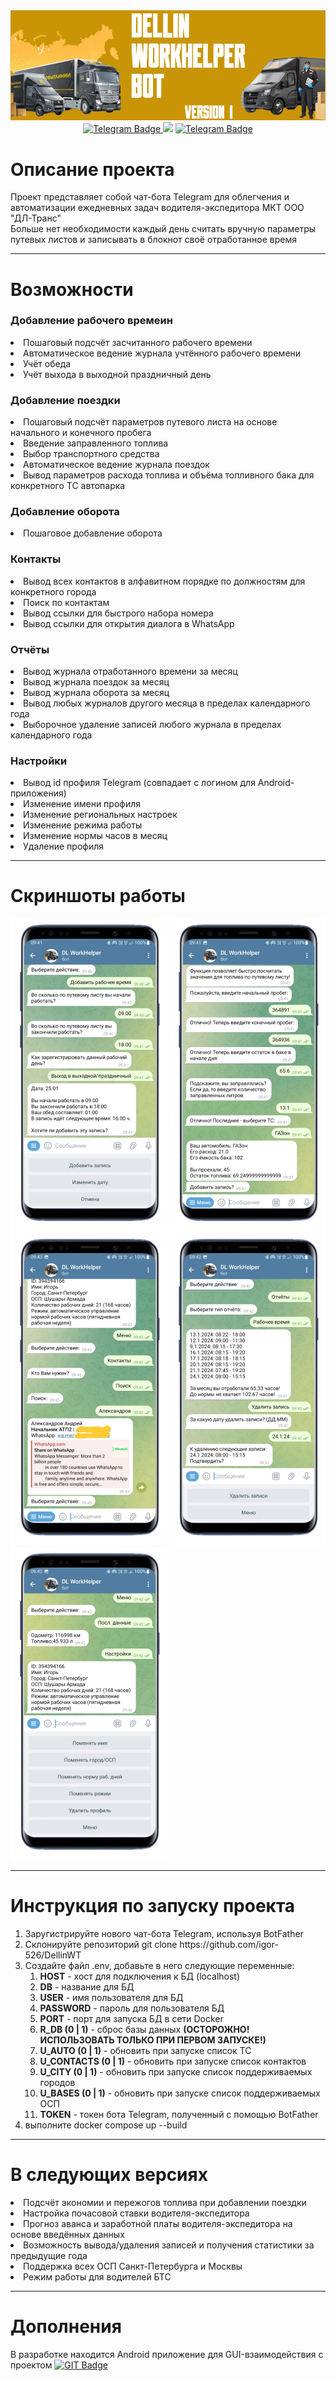<div id="header" align="center">
<img src="fixtures/screenshots/header.png">
</div>
<div id="badges" align="center">
  <a href="https://t.me/devil_on_the_wheel">
    <img src="https://img.shields.io/badge/попробовать-26A5E4?style=for-the-badge&logo=telegram&logoColor=white" alt="Telegram Badge"/>
  </a>
    <img src="https://komarev.com/ghpvc/?username=igor-526DELLINWT&color=blue&style=for-the-badge&label=ПРОСМОТРЫ"/>
  <a href="https://t.me/devil_on_the_wheel">
    <img src="https://img.shields.io/badge/разработчик-26A5E4?style=for-the-badge&logo=telegram&logoColor=white" alt="Telegram Badge"/>
  </a>
</div>
<h1>Описание проекта</h1>
Проект представляет собой чат-бота Telegram для облегчения и автоматизации ежедневных задач водителя-экспедитора МКТ ООО "ДЛ-Транс"<br>
Больше нет необходимости каждый день считать вручную параметры путевых листов и записывать в блокнот своё отработанное время

---
<h1>Возможности</h1>
<h3>Добавление рабочего времеин</h3>
<li>Пошаговый подсчёт засчитанного рабочего времени</li>
<li>Автоматическое ведение журнала учтённого рабочего времени</li>
<li>Учёт обеда</li>
<li>Учёт выхода в выходной праздничный день</li>
<h3>Добавление поездки</h3>
<li>Пошаговый подсчёт параметров путевого листа на основе начального и конечного пробега</li>
<li>Введение заправленного топлива</li>
<li>Выбор транспортного средства</li>
<li>Автоматическое ведение журнала поездок</li>
<li>Вывод параметров расхода топлива и объёма топливного бака для конкретного ТС автопарка</li>
<h3>Добавление оборота</h3>
<li>Пошаговое добавление оборота</li>
<h3>Контакты</h3>
<li>Вывод всех контактов в алфавитном порядке по должностям для конкретного города</li>
<li>Поиск по контактам</li>
<li>Вывод ссылки для быстрого набора номера</li>
<li>Вывод ссылки для открытия диалога в WhatsApp</li>
<h3>Отчёты</h3>
<li>Вывод журнала отработанного времени за месяц</li>
<li>Вывод журнала поездок за месяц</li>
<li>Вывод журнала оборота за месяц</li>
<li>Вывод любых журналов другого месяца в пределах календарного года</li>
<li>Выборочное удаление записей любого журнала в пределах календарного года</li>
<h3>Настройки</h3>
<li>Вывод id профиля Telegram (совпадает с логином для Android-приложения)</li>
<li>Изменение имени профиля</li>
<li>Изменение региональных настроек</li>
<li>Изменение режима работы</li>
<li>Изменение нормы часов в месяц</li>
<li>Удаление профиля</li>

---

<h1>Скриншоты работы</h1>
<img src="fixtures/screenshots/add_wt.png" width="250">
<img src="fixtures/screenshots/add_fuel.png" width="250">
<img src="fixtures/screenshots/contacts.png" width="250">
<img src="fixtures/screenshots/reports.png" width="250">
<img src="fixtures/screenshots/settings.png" width="250">

---

<h1>Инструкция по запуску проекта</h1>
<ol>
    <li>Заругистрируйте нового чат-бота Telegram, используя BotFather</li>
    <li>Склонируйте репозиторий git clone https://github.com/igor-526/DellinWT</li>
    <li>Создайте файл .env, добавьте в него следующие переменные:
        <ol>
            <li><b>HOST</b> - хост для подключения к БД (localhost)</li>
            <li><b>DB</b> - название для БД</li>
            <li><b>USER</b> - имя пользователя для БД</li>
            <li><b>PASSWORD</b> - пароль для пользователя БД</li>
            <li><b>PORT</b> - порт для запуска БД в сети Docker</li>
            <li><b>R_DB (0 | 1)</b> - сброс базы данных <b>(ОСТОРОЖНО! ИСПОЛЬЗОВАТЬ ТОЛЬКО ПРИ ПЕРВОМ ЗАПУСКЕ!)</b></li>
            <li><b>U_AUTO (0 | 1)</b> - обновить при запуске список ТС</li>
            <li><b>U_CONTACTS (0 | 1)</b> - обновить при запуске список контактов</li>
            <li><b>U_CITY (0 | 1)</b> - обновить при запуске список поддерживаемых городов</li>
            <li><b>U_BASES (0 | 1)</b> - обновить при запуске список поддерживаемых ОСП</li>
            <li><b>TOKEN</b> - токен бота Telegram, полученный с помощью BotFather</li>
        </ol>
    </li>
    <li>выполните docker compose up --build</li>
</ol>

---

<h1>В следующих версиях</h1>
<li>Подсчёт экономии и пережогов топлива при добавлении поездки</li>
<li>Настройка почасовой ставки водителя-экспедитора</li>
<li>Прогноз аванса и заработной платы водителя-экспедитора на основе введённых данных</li>
<li>Возможность вывода/удаления записей и получения статистики за предыдущие года</li>
<li>Поддержка всех ОСП Санкт-Петербурга и Москвы</li>
<li>Режим работы для водителей БТС</li>

---

<h1>Дополнения</h1>
В разработке находится Android приложение для GUI-взаимодействия с проектом
<a href="https://t.me/devil_on_the_wheel">
    <img src="https://img.shields.io/badge/перейти-F05032?style=for-the-badge&logo=git&logoColor=white" alt="GIT Badge"/>
  </a>
